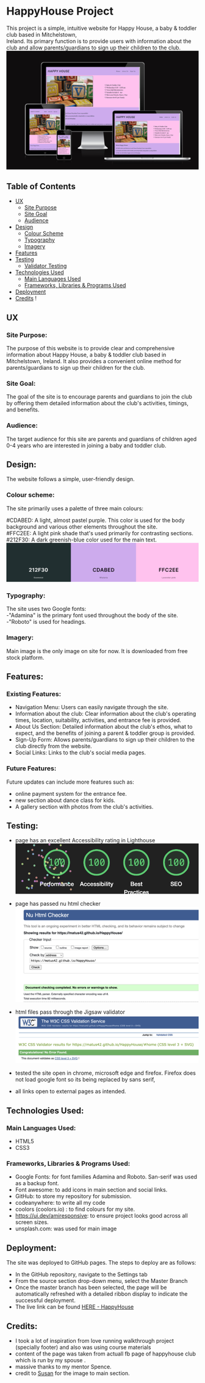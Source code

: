 # HappyHouse Project

This project is a simple, intuitive website for Happy House, a baby & toddler club based in Mitchelstown, <br> Ireland. Its primary function is to provide users with information about the club and allow parents/guardians to sign up their children to the club.
![Site view across devices](/assets/readme-images/layouts.png)

## Table of Contents

- [UX](#ux "UX")
  - [Site Purpose](#site-purpose "Site Purpose")
  - [Site Goal](#site-goal "Site Goal")
  - [Audience](#audience "Audience")
- [Design](#design "Design")
  - [Colour Scheme](#colour-scheme "Colour Scheme")
  - [Typography](#typography "Typography")
  - [Imagery](#imagery "Imagery")
- [Features](#features "Features")
- [Testing](#testing "Testing")
  - [Validator Testing](#validator-testing "Validator Testing")
- [Technologies Used](#technologies-used "Technologies Used")
  - [Main Languages Used](#main-languages-used "Main Languages Used")
  - [Frameworks, Libraries & Programs Used](#frameworks-libraries-programs-used "Frameworks, Libraries & Programs Used")
- [Deployment](#deployment "Deployment")
- [Credits](#credits "Credits")
  !

## UX

### Site Purpose:

The purpose of this website is to provide clear and comprehensive information about Happy House, a baby & toddler club based in Mitchelstown, Ireland. It also provides a convenient online method for parents/guardians to sign up their children for the club.

### Site Goal:

The goal of the site is to encourage parents and guardians to join the club by offering them detailed information about the club's activities, timings, and benefits.

### Audience:

The target audience for this site are parents and guardians of children aged 0-4 years who are interested in joining a baby and toddler club.

## Design:

The website follows a simple, user-friendly design.

### Colour scheme:

The site primarily uses a palette of three main colours:

#CDABED: A light, almost pastel purple. This color is used for the body background and various other elements throughout the site.<br>
#FFC2EE: A light pink shade that's used primarily for contrasting sections.<br>
#212F30: A dark greenish-blue color used for the main text.
![colours used on webpage](/assets/readme-images/colors.png)

### Typography:

The site uses two Google fonts:<br>
-"Adamina" is the primary font used throughout the body of the site.<br>
-"Roboto" is used for headings.

### Imagery:

Main image is the only image on site for now. It is downloaded from free stock platform.

## Features:

### Existing Features:

- Navigation Menu: Users can easily navigate through the site.
- Information about the club: Clear information about the club's operating times, location, suitability, activities, and entrance fee is provided.
- About Us Section: Detailed information about the club's ethos, what to expect, and the benefits of joining a parent & toddler group is provided.
- Sign-Up Form: Allows parents/guardians to sign up their children to the club directly from the website.
- Social Links: Links to the club's social media pages.

### Future Features:

Future updates can include more features such as:

- online payment system for the entrance fee.
- new section about dance class for kids.
- A gallery section with photos from the club's activities.

## Testing:

- page has an excellent Accessibility rating in Lighthouse<br>
  ![Accessibility score](/assets/readme-images/lighthouse.png)

- page has passed nu html checker<br>
  ![html checker](/assets/readme-images/nuhtmlchecker.png)

- html files pass through the Jigsaw validator<br>
  ![Jigsaw validator message](/assets/readme-images/jigsaw.png)

- tested the site open in chrome, microsoft edge and firefox. Firefox does not load google font so its being replaced by sans serif,
- all links open to external pages as intended.

## Technologies Used:

### Main Languages Used:

- HTML5
- CSS3

### Frameworks, Libraries & Programs Used:

- Google Fonts: for font families Adamina and Roboto. San-serif was used as a backup font.
- Font awesome: to add icons in main section and social links.
- GitHub: to store my repository for submission.
- codeanywhere: to write all my code
- coolors (coolors.io) : to find colours for my site.
- https://ui.dev/amiresponsive: to ensure project looks good across all screen sizes.
- unsplash.com: was used for main image

## Deployment:

The site was deployed to GitHub pages. The steps to deploy are as follows:

- In the GitHub repository, navigate to the Settings tab
- From the source section drop-down menu, select the Master Branch
- Once the master branch has been selected, the page will be automatically refreshed with a detailed ribbon display to indicate the successful deployment.
- The live link can be found [HERE - HappyHouse](https://matus42.github.io/HappyHouse/index.html)

## Credits:

- I took a lot of inspiration from love running walkthrough project (specially footer) and also was using course materials
- content of the page was taken from actuall fb page of happyhouse club which is run by my spouse .
- massive thanks to my mentor Spence.
- credit to [Susan](https://unsplash.com/@shs521) for the image to main section.
